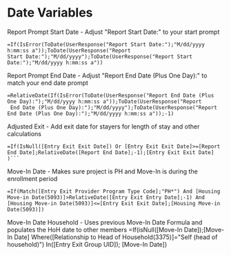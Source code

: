 # Date Variables

Report Prompt Start Date - Adjust "Report Start Date:" to your start prompt

```
=If(IsError(ToDate(UserResponse("Report Start Date:");"M/dd/yyyy h:mm:ss a"));ToDate(UserResponse("Report
Start Date:");"M/dd/yyyy");ToDate(UserResponse("Report Start Date:");"M/dd/yyyy h:mm:ss a"))
```

Report Prompt End Date - Adjust "Report End Date (Plus One Day):" to match your end date prompt

```
=RelativeDate(If(IsError(ToDate(UserResponse("Report End Date (Plus One Day):");"M/dd/yyyy h:mm:ss a"));ToDate(UserResponse("Report
 End Date (Plus One Day):");"M/dd/yyyy");ToDate(UserResponse("Report End Date (Plus One Day):");"M/dd/yyyy h:mm:ss a"));-1)
```

Adjusted Exit - Add exit date for stayers for length of stay and other calculations

````
=If(IsNull([Entry Exit Exit Date]) Or [Entry Exit Exit Date]>=[Report End Date];RelativeDate([Report End Date];-1);[Entry Exit Exit Date]
)```
````

Move-In Date - Makes sure project is PH and Move-In is during the enrollment period

```
=If(Match([Entry Exit Provider Program Type Code];"PH*") And [Housing Move-in Date(5093)]>RelativeDate([Entry Exit Entry Date];-1) And [Housing Move-in Date(5093)]<=[Entry Exit Exit Date];[Housing Move-in Date(5093)])
```

Move-In Date Household - Uses previous Move-In Date Formula and populates the HoH date to other members
=If(isNull([Move-In Date]);[Move-In Date] Where([Relationship to Head of Household(3375)]="Self (head of household)") In([Entry Exit Group UID]); [Move-In Date])
